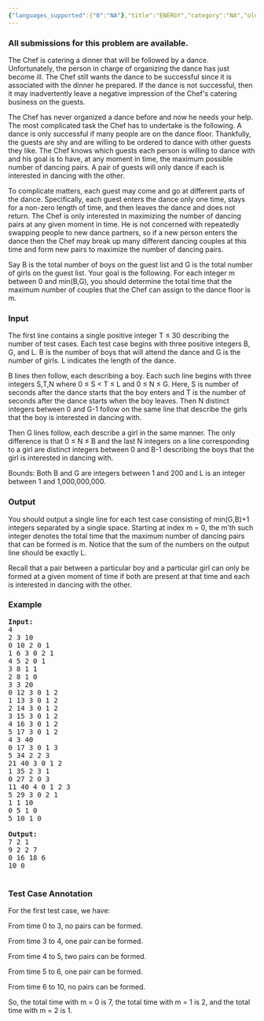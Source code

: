 ```yaml
---
{"languages_supported":{"0":"NA"},"title":"ENERGY","category":"NA","old_version":true,"problem_code":"ENERGY","tags":{"0":"NA"},"layout":"problem"}
---
```


<h3> All submissions for this problem are available. </h3><p>The Chef is catering a dinner that will be followed by a dance. Unfortunately, the person in charge of organizing the dance has just become ill. The Chef still wants the dance to be successful since it is associated with the dinner he prepared. If the dance is not successful, then it may inadvertently leave a negative impression of the Chef's catering business on the guests.</p>
<p>The Chef has never organized a dance before and now he needs your help. The most complicated task the Chef has to undertake is the following. A dance is only successful if many people are on the dance floor. Thankfully, the guests are shy and are willing to be ordered to dance with other guests they like. The Chef knows which guests each person is willing to dance with and his goal is to have, at any moment in time, the maximum possible number of dancing pairs. A pair of guests will only dance if each is interested in dancing with the other.</p>
<p>To complicate matters, each guest may come and go at different parts of the dance.  Specifically, each guest enters the dance only one time, stays for a non-zero length of time, and then leaves the dance and does not return. The Chef is only interested in maximizing the number of dancing pairs at any given moment in time. He is not concerned with repeatedly swapping people to new dance partners, so if a new person enters the dance then the Chef may break up many different dancing couples at this time and form new pairs to maximize the number of dancing pairs.</p>
<p>Say B is the total number of boys on the guest list and G is the total number of girls on the guest list. Your goal is the following. For each integer m between 0 and min(B,G), you should determine the total time that the maximum number of couples that the Chef can assign to the dance floor is m.</p>
<h3>Input</h3>
<p>The first line contains a single positive integer T ≤ 30 describing the number of test cases. Each test case begins with three positive integers B, G, and L. B is the number of boys that will attend the dance and G is the number of girls. L indicates the length of the dance.</p>
<p>B lines then follow, each describing a boy. Each such line begins with three integers S,T,N where 0 ≤ S &lt; T ≤ L and 0 ≤ N ≤ G. Here, S is number of seconds after the dance starts that the boy enters and T is the number of seconds after the dance starts when the boy leaves. Then N distinct integers between 0 and G-1 follow on the same line that describe the girls that the boy is interested in dancing with.</p>
<p>Then G lines follow, each describe a girl in the same manner. The only difference is that 0 ≤ N ≤ B and the last N integers on a line corresponding to a girl are distinct integers between 0 and B-1 describing the boys that the girl is interested in dancing with.</p>
<p>Bounds: Both B and G are integers between 1 and 200 and L is an integer between 1 and 1,000,000,000.</p>
<h3>Output</h3>
<p>You should output a single line for each test case consisting of min(G,B)+1 integers separated by a single space. Starting at index m = 0, the m'th such integer denotes the total time that the maximum number of dancing pairs that can be formed is m. Notice that the sum of the numbers on the output line should be exactly L.</p>
<p>Recall that a pair between a particular boy and a particular girl can only be formed at a given moment of time if both are present at that time and each is interested in dancing with the other.</p>
<h3>Example</h3>
<pre><b>Input:</b><br />4<br />2 3 10<br />0 10 2 0 1<br />1 6 3 0 2 1<br />4 5 2 0 1<br />3 8 1 1<br />2 8 1 0<br />3 3 20<br />0 12 3 0 1 2<br />1 13 3 0 1 2<br />2 14 3 0 1 2<br />3 15 3 0 1 2<br />4 16 3 0 1 2<br />5 17 3 0 1 2<br />4 3 40<br />0 17 3 0 1 3<br />5 34 2 2 3<br />21 40 3 0 1 2<br />1 35 2 3 1<br />0 27 2 0 3<br />11 40 4 0 1 2 3<br />5 29 3 0 2 1<br />1 1 10<br />0 5 1 0<br />5 10 1 0<br /><br /><b>Output:</b><br />7 2 1<br />9 2 2 7<br />0 16 18 6<br />10 0<br /><br /></pre>
<h3>Test Case Annotation</h3>
<p>For the first test case, we have:</p>
<p>From time 0 to 3, no pairs can be formed.</p>
<p>From time 3 to 4, one pair can be formed.</p>
<p>From time 4 to 5, two pairs can be formed.</p>
<p>From time 5 to 6, one pair can be formed.</p>
<p>From time 6 to 10, no pairs can be formed.</p>
<p>So, the total time with m = 0 is 7, the total time with m = 1 is 2, and the total time with m = 2 is 1.</p>
<p></p>    